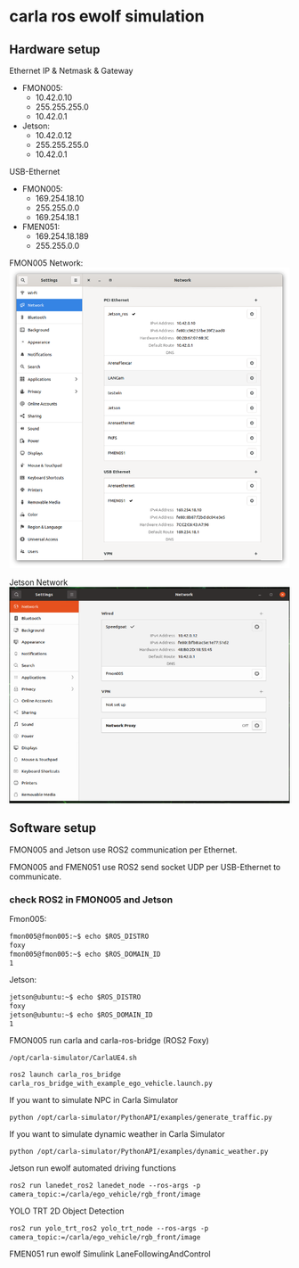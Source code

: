 # carla ros ewolf simulation

## Hardware setup

Ethernet IP & Netmask & Gateway

- FMON005:
    - 10.42.0.10 
    - 255.255.255.0
    - 10.42.0.1
- Jetson: 
    - 10.42.0.12  
    - 255.255.255.0
    - 10.42.0.1

USB-Ethernet

- FMON005:
    - 169.254.18.10
    - 255.255.0.0
    - 169.254.18.1
- FMEN051: 
    - 169.254.18.189 
    - 255.255.0.0

FMON005 Network:
![image info](FMON005_Network.png)

Jetson Network
![image info](Jetson_Network.png)




## Software setup

FMON005 and Jetson use ROS2 communication per Ethernet.

FMON005 and FMEN051 use ROS2 send socket UDP per USB-Ethernet to communicate.

### check ROS2 in FMON005 and Jetson

Fmon005:
```
fmon005@fmon005:~$ echo $ROS_DISTRO 
foxy
fmon005@fmon005:~$ echo $ROS_DOMAIN_ID 
1
```

Jetson:
```
jetson@ubuntu:~$ echo $ROS_DISTRO 
foxy
jetson@ubuntu:~$ echo $ROS_DOMAIN_ID 
1
```

FMON005 run carla and carla-ros-bridge (ROS2 Foxy)
```
/opt/carla-simulator/CarlaUE4.sh 
```
```
ros2 launch carla_ros_bridge carla_ros_bridge_with_example_ego_vehicle.launch.py
```
If you want to simulate NPC in Carla Simulator
```
python /opt/carla-simulator/PythonAPI/examples/generate_traffic.py
```
If you want to simulate dynamic weather in Carla Simulator
```
python /opt/carla-simulator/PythonAPI/examples/dynamic_weather.py
```

Jetson run ewolf automated driving functions
```
ros2 run lanedet_ros2 lanedet_node --ros-args -p camera_topic:=/carla/ego_vehicle/rgb_front/image
```

YOLO TRT 2D Object Detection
```
ros2 run yolo_trt_ros2 yolo_trt_node --ros-args -p camera_topic:=/carla/ego_vehicle/rgb_front/image
```

FMEN051 run ewolf Simulink LaneFollowingAndControl




 